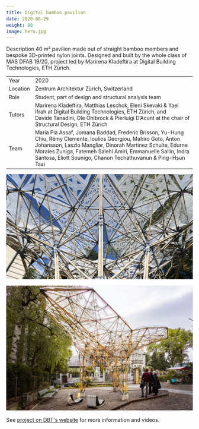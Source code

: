 ```yaml
---
title: Digital bamboo pavilion
date: 2020-08-29
weight: 80
image: hero.jpg
---
```


Description 40 m² pavilion made out of straight bamboo members and bespoke
3D-printed nylon joints. Designed and built by the whole class of
MAS DFAB 19/20, project led by Marirena Kladeftira at Digital Building
Technologies, ETH Zürich.

<!-- excerptEnd -->

|          |                                                                                                                                                                                                                                                                                                                |
| -------- | -------------------------------------------------------------------------------------------------------------------------------------------------------------------------------------------------------------------------------------------------------------------------------------------------------------- |
| Year     | 2020                                                                                                                                                                                                                                                                                                           |
| Location | Zentrum Architektur Zürich, Switzerland                                                                                                                                                                                                                                                                        |
| Role     | Student, part of design and structural analysis team                                                                                                                                                                                                                                                           |
| Tutors   | Marirena Kladeftira, Matthias Leschok, Eleni Skevaki & Yael Ifrah at Digital Building Technologies, ETH Zürich, and Davide Tanadini, Ole Ohlbrock & Pierluigi D’Acunt at the chair of Structural Design, ETH Zürich                                                                                            |
| Team     | Maria Pia Assaf, Jomana Baddad, Frederic Brisson, Yu-Hung Chiu, Rémy Clemente, Ioulios Georgiou, Mahiro Goto, Anton Johansson, Laszlo Mangliar, Dinorah Martinez Schulte, Edurne Morales Zuniga, Fatemeh Salehi Amiri, Emmanuelle Sallin, Indra Santosa, Eliott Sounigo, Chanon Techathuvanun & Ping-Hsun Tsai |

![Photo by Marirena Kladeftira](./MarirenaKladeftira.jpg)

![Photo by Andrei Jipa](./AndreiJipa.webp)

See [project on DBT's website](https://dbt.arch.ethz.ch/project/digital-bamboo/)
for more information and videos.
